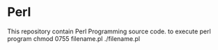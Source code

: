# Perl
This repository contain Perl Programming source code.
to execute perl program
chmod 0755 filename.pl
./filename.pl
